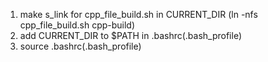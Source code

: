 1. make s_link for cpp_file_build.sh in CURRENT_DIR (ln -nfs cpp_file_build.sh cpp-build)
2. add CURRENT_DIR to $PATH in .bashrc(.bash_profile)
3. source .bashrc(.bash_profile)
